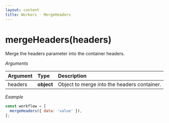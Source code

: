 ```yaml
---
layout: content
title: Workers - MergeHeaders
---
```


# mergeHeaders(headers)

Merge the headers parameter into the container headers.

_Arguments_

| Argument  | Type       | Description                                 |
| :-------- | :--------- | :------------------------------------------ |
| headers   | **object** | Object to merge into the headers container. |

_Example_

```js
const workflow = [
  mergeHeaders({ data: 'value' }),
];
```
